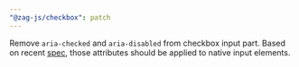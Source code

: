 ```yaml
---
"@zag-js/checkbox": patch
---
```


Remove `aria-checked` and `aria-disabled` from checkbox input part. Based on recent [spec](w3c.github.io/html-aria/#att-checked), those attributes should be applied to native input elements.




